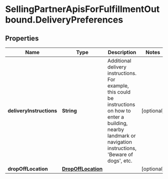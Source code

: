 # SellingPartnerApisForFulfillmentOutbound.DeliveryPreferences

## Properties

Name | Type | Description | Notes
------------ | ------------- | ------------- | -------------
**deliveryInstructions** | **String** | Additional delivery instructions. For example, this could be instructions on how to enter a building, nearby landmark or navigation instructions, &#39;Beware of dogs&#39;, etc. | [optional] 
**dropOffLocation** | [**DropOffLocation**](DropOffLocation.md) |  | [optional] 


